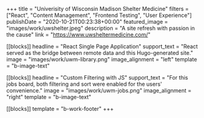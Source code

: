 +++
title = "Univerisity of Wisconsin Madison Shelter Medicine"
filters = ["React", "Content Management", "Frontend Testing", "User Experience"]
publishDate = "2020-10-21T00:23:38+00:00"
featured_image = "images/work/uwshelter.jpeg"
description = "A site refresh with passion in the cause"
link = "https://www.uwsheltermedicine.com/"

[[blocks]]
headline = "React Single Page Application"
support_text = "React served as the bridge between remote data and this Hugo-generated site."
image = "images/work/uwm-library.png"
image_alignment = "left"
template = "b-image-text"

[[blocks]]
headline = "Custom Filtering with JS"
support_text = "For this jobs board, both filtering and sort were enabled for the users' convenience."
image = "images/work/uwm-jobs.png"
image_alignment = "right"
template = "b-image-text"

[[blocks]]
template = "b-work-footer"
+++